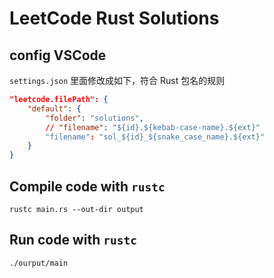 # LeetCode Rust Solutions

## config VSCode

`settings.json` 里面修改成如下，符合 Rust 包名的规则

```json
"leetcode.filePath": {
    "default": {
        "folder": "solutions",
        // "filename": "${id}.${kebab-case-name}.${ext}"
        "filename": "sol_${id}_${snake_case_name}.${ext}"
    }
}
```

## Compile code with `rustc`

```shell
rustc main.rs --out-dir output
```

## Run code with `rustc`

```shell
./ourput/main
```
